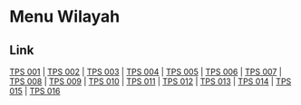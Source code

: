 # Menu Wilayah

## Link

[TPS 001](https://github.com/gigit-pemilu/pemilu-2024-61-kalimantan-barat/tree/main/pileg-dpr/hitung-suara/sub/61-kalimantan-barat/sub/01-sambas/sub/05-pemangkat/sub/2005-jelutung/sub/001-tps)
 | 
[TPS 002](https://github.com/gigit-pemilu/pemilu-2024-61-kalimantan-barat/tree/main/pileg-dpr/hitung-suara/sub/61-kalimantan-barat/sub/01-sambas/sub/05-pemangkat/sub/2005-jelutung/sub/002-tps)
 | 
[TPS 003](https://github.com/gigit-pemilu/pemilu-2024-61-kalimantan-barat/tree/main/pileg-dpr/hitung-suara/sub/61-kalimantan-barat/sub/01-sambas/sub/05-pemangkat/sub/2005-jelutung/sub/003-tps)
 | 
[TPS 004](https://github.com/gigit-pemilu/pemilu-2024-61-kalimantan-barat/tree/main/pileg-dpr/hitung-suara/sub/61-kalimantan-barat/sub/01-sambas/sub/05-pemangkat/sub/2005-jelutung/sub/004-tps)
 | 
[TPS 005](https://github.com/gigit-pemilu/pemilu-2024-61-kalimantan-barat/tree/main/pileg-dpr/hitung-suara/sub/61-kalimantan-barat/sub/01-sambas/sub/05-pemangkat/sub/2005-jelutung/sub/005-tps)
 | 
[TPS 006](https://github.com/gigit-pemilu/pemilu-2024-61-kalimantan-barat/tree/main/pileg-dpr/hitung-suara/sub/61-kalimantan-barat/sub/01-sambas/sub/05-pemangkat/sub/2005-jelutung/sub/006-tps)
 | 
[TPS 007](https://github.com/gigit-pemilu/pemilu-2024-61-kalimantan-barat/tree/main/pileg-dpr/hitung-suara/sub/61-kalimantan-barat/sub/01-sambas/sub/05-pemangkat/sub/2005-jelutung/sub/007-tps)
 | 
[TPS 008](https://github.com/gigit-pemilu/pemilu-2024-61-kalimantan-barat/tree/main/pileg-dpr/hitung-suara/sub/61-kalimantan-barat/sub/01-sambas/sub/05-pemangkat/sub/2005-jelutung/sub/008-tps)
 | 
[TPS 009](https://github.com/gigit-pemilu/pemilu-2024-61-kalimantan-barat/tree/main/pileg-dpr/hitung-suara/sub/61-kalimantan-barat/sub/01-sambas/sub/05-pemangkat/sub/2005-jelutung/sub/009-tps)
 | 
[TPS 010](https://github.com/gigit-pemilu/pemilu-2024-61-kalimantan-barat/tree/main/pileg-dpr/hitung-suara/sub/61-kalimantan-barat/sub/01-sambas/sub/05-pemangkat/sub/2005-jelutung/sub/010-tps)
 | 
[TPS 011](https://github.com/gigit-pemilu/pemilu-2024-61-kalimantan-barat/tree/main/pileg-dpr/hitung-suara/sub/61-kalimantan-barat/sub/01-sambas/sub/05-pemangkat/sub/2005-jelutung/sub/011-tps)
 | 
[TPS 012](https://github.com/gigit-pemilu/pemilu-2024-61-kalimantan-barat/tree/main/pileg-dpr/hitung-suara/sub/61-kalimantan-barat/sub/01-sambas/sub/05-pemangkat/sub/2005-jelutung/sub/012-tps)
 | 
[TPS 013](https://github.com/gigit-pemilu/pemilu-2024-61-kalimantan-barat/tree/main/pileg-dpr/hitung-suara/sub/61-kalimantan-barat/sub/01-sambas/sub/05-pemangkat/sub/2005-jelutung/sub/013-tps)
 | 
[TPS 014](https://github.com/gigit-pemilu/pemilu-2024-61-kalimantan-barat/tree/main/pileg-dpr/hitung-suara/sub/61-kalimantan-barat/sub/01-sambas/sub/05-pemangkat/sub/2005-jelutung/sub/014-tps)
 | 
[TPS 015](https://github.com/gigit-pemilu/pemilu-2024-61-kalimantan-barat/tree/main/pileg-dpr/hitung-suara/sub/61-kalimantan-barat/sub/01-sambas/sub/05-pemangkat/sub/2005-jelutung/sub/015-tps)
 | 
[TPS 016](https://github.com/gigit-pemilu/pemilu-2024-61-kalimantan-barat/tree/main/pileg-dpr/hitung-suara/sub/61-kalimantan-barat/sub/01-sambas/sub/05-pemangkat/sub/2005-jelutung/sub/016-tps)

